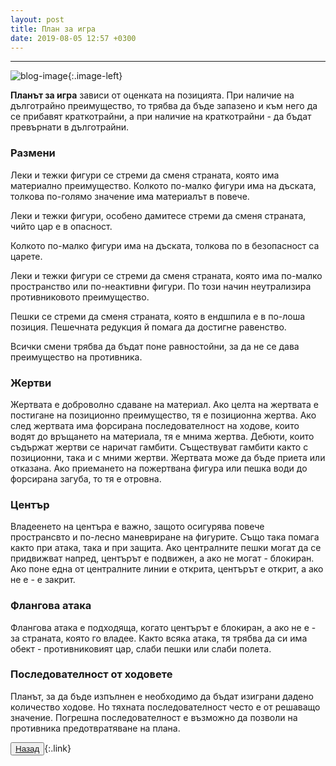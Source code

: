 ```yaml
---
layout: post
title: План за игра
date: 2019-08-05 12:57 +0300
---
```


---
![blog-image]({{site.baseurl}}/images/blog-1.jpg){:.image-left}

<p><b>Планът за игра</b> зависи от оценката на позицията. При наличие на дълготрайно преимущество, то трябва да бъде запазено и към него да се прибавят краткотрайни, а при наличие на краткотрайни - да бъдат превърнати в дълготрайни.</p>
<h3>Размени</h3>
<p>Леки и тежки фигури се стреми да сменя страната, която има материално преимущество. Колкото по-малко фигури има на дъската, толкова по-голямо значение има материалът в повече.</p>
<p>Леки и тежки фигури, особено дамитесе стреми да сменя страната, чийто цар е в опасност.</p> <p>Колкото по-малко фигури има на дъската, толкова по в безопасност са царете.</p>
<p>Леки и тежки фигури се стреми да сменя страната, която има по-малко пространство или по-неактивни фигури. По този начин неутрализира противниковото преимущество.</p>
<p>Пешки се стреми да сменя страната, която в ендшпила е в по-лоша позиция. Пешечната редукция й помага да достигне равенство.</p>
<p>Всички смени трябва да бъдат поне равностойни, за да не се дава преимущество на противника.</p>
<h3>Жертви</h3>
<p>Жертвата е доброволно сдаване на материал. Ако целта на жертвата е постигане на позиционно преимущество, тя е позиционна жертва. Ако след жертвата има форсирана последователност на ходове, които водят до връщането на материала, тя е мнима жертва. Дебюти, които съдържат жертви се наричат гамбити. Съществуват гамбити както с позиционни, така и с мними жертви. Жертвата може да бъде приета или отказана. Ако приемането на пожертвана фигура или пешка води до форсирана загуба, то тя е отровна.</p>
<h3>Център</h3>
<p>Владеенето на центъра е важно, защото осигурява повече пространсвто и по-лесно маневриране на фигурите. Също така помага както при атака, така и при защита. Ако централните пешки могат да се придвижват напред, центърът е подвижен, а ако не могат - блокиран. Ако поне една от централните линии е открита, центърът е открит, а ако не е - е закрит.</p>
<h3>Флангова атака</h3>
<p>Флангова атака е подходяща, когато центърът е блокиран, а ако не е - за страната, която го владее. Както всяка атака, тя трябва да си има обект - противниковият цар, слаби пешки или слаби полета.</p>
<h3>Последователност от ходовете</h3>
<p>Планът, за да бъде изпълнен е необходимо да бъдат изиграни дадено количество ходове. Но тяхната последователност често е от решаващо значение. Погрешна последователност е възможно да позволи на противника предотвратяване на плана.</p>

<button><a href="{{site.baseurl}}/blog/">Назад</a></button>{:.link}
